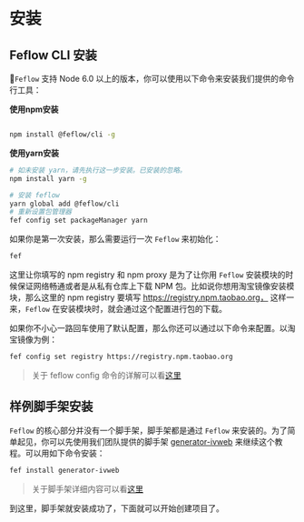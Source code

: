 # 安装

## Feflow CLI 安装

`Feflow` 支持 Node 6.0 以上的版本，你可以使用以下命令来安装我们提供的命令行工具：

**使用npm安装**


```sh

npm install @feflow/cli -g

```

**使用yarn安装**

```sh
# 如未安装 yarn，请先执行这一步安装。已安装的忽略。
npm install yarn -g

# 安装 feflow
yarn global add @feflow/cli
# 重新设置包管理器
fef config set packageManager yarn
```

如果你是第一次安装，那么需要运行一次 `Feflow` 来初始化：

```sh
fef
```


这里让你填写的 npm registry 和 npm proxy 是为了让你用 `Feflow` 安装模块的时候保证网络畅通或者是从私有仓库上下载 NPM 包。比如说你想用淘宝镜像安装模块，那么这里的 npm registry 要填写 https://registry.npm.taobao.org， 这样一来，`Feflow` 在安装模块时，就会通过这个配置进行包的下载。

如果你不小心一路回车使用了默认配置，那么你还可以通过以下命令来配置。以淘宝镜像为例：

```sh
fef config set registry https://registry.npm.taobao.org
```

> 关于 feflow config 命令的详解可以看[这里](./base-plugins-inner.md#全局配置插件)

## 样例脚手架安装

`Feflow` 的核心部分并没有一个脚手架，脚手架都是通过 `Feflow` 来安装的。为了简单起见，你可以先使用我们团队提供的脚手架 [generator-ivweb](https://github.com/feflow/generator-ivweb) 来继续这个教程。可以用如下命令安装：

```sh
fef install generator-ivweb
```

> 关于脚手架详细内容可以看[这里](./advance-scaffold-custom.md)

到这里，脚手架就安装成功了，下面就可以开始创建项目了。
